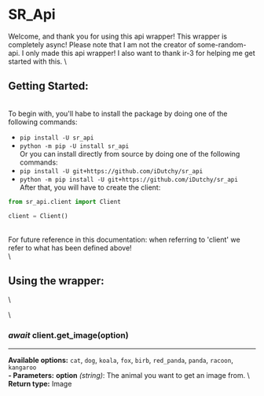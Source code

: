 # SR_Api

Welcome, and thank you for using this api wrapper! This wrapper is completely async! Please note that I am not the creator of some-random-api. I only made this api wrapper! I also want to thank ir-3 for helping me get started with this.
\
## Getting Started:
\
To begin with, you'll habe to install the package by doing one of the following commands:
- `pip install -U sr_api`
- `python -m pip -U install sr_api`
\
Or you can install directly from source by doing one of the following commands:
- `pip install -U git+https://github.com/iDutchy/sr_api`
- `python -m pip install -U git+https://github.com/iDutchy/sr_api`
\
After that, you will have to create the client:
```python
from sr_api.client import Client

client = Client()
```
\
For future reference in this documentation: when referring to 'client' we refer to what has been defined above!
\
\
## Using the wrapper:
\

\
### *await* client.get_image(option)
---
**Available options:** `cat`, `dog`, `koala`, `fox`, `birb`, `red_panda`, `panda`, `racoon`, `kangaroo`
\
**- Parameters:**
    **option** *(string)*: The animal you want to get an image from.
 \   
**Return type:** Image
